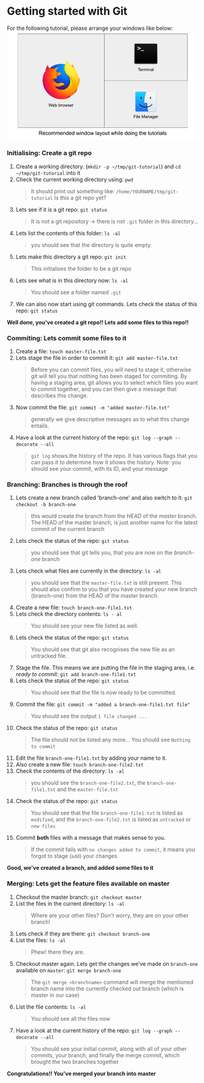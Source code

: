 # Getting started with Git

For the following tutorial, please arrange your windows like below:
![Recommended window layout](../pictures/recommended-window-layout.png)

### Initialising: Create a git repo

1. Create a working directory. (`mkdir -p ~/tmp/git-tutorial`) and `cd ~/tmp/git-tutorial` into it
1. Check the current working directory using: `pwd`
   > It should print out something like: `/home/YOURNAME/tmp/git-tutorial`
   > Is this a git repo yet?
1. Lets see if it is a git repo: `git status`
   > It is not a git repository -> there is not `.git` folder in this directory...
1. Lets list the contents of this folder: `ls -al`
   > you should see that the directory is quite empty
1. Lets make this directory a git repo: `git init`
   > This initialises the folder to be a git repo
1. Lets see what is in this directory now: `ls -al`
   > You should see a folder named `.git`
1. We can also now start using git commands. Lets check the status of this repo: `git status`

**Well done, you've created a git repo!! Lets add some files to this repo!!**

### Commiting: Lets commit some files to it

1. Create a file: `touch master-file.txt`
1. Lets stage the file in order to commit it: `git add master-file.txt`
   > Before you can commit files, you will need to stage it, otherwise git will tell you that nothing has been staged for commiting. By having a staging area, git allows you to select which files you want to commit together, and you can then give a message that describes this change.
1. Now commit the file: `git commit -m "added master-file.txt"`
   > generally we give descriptive messages as to what this change entails.
1. Have a look at the current history of the repo: `git log --graph --decorate --all`
   > `git log` shows the history of the repo. It has various flags that you can pass it to determine how it shows the history. Note: you should see your commit, with its ID, and your message

### Branching: Branches is through the roof

1. Lets create a new branch called 'branch-one' and also switch to it: `git checkout -b branch-one`
   > this would create the branch from the _HEAD_ of the _master_ branch. The HEAD of the master branch, is just another name for the latest commit of the current branch
1. Lets check the status of the repo: `git status`
   > you should see that git tells you, that you are now on the _branch-one_ branch
1. Lets check what files are currently in the directory: `ls -al`
   > you should see that the `master-file.txt` is still present. This should also confirm to you that you have created your new branch (branch-one) from the HEAD of the master branch.
1. Create a new file: `touch branch-one-file1.txt`
1. Lets check the directory contents: `ls - al`
   > You should see your new file listed as well.
1. Lets check the status of the repo: `git status`
   > You should see that git also recognises the new file as an untracked file.
1. Stage the file. This means we are putting the file in the staging area, i.e. _ready to commit_: `git add branch-one-file1.txt`
1. Lets check the status of the repo: `git status`
   > You should see that the file is now ready to be committed.
1. Commit the file: `git commit -m "added a branch-one-file1.txt file"`
   > You should see the output `1 file changed ...`
1. Check the status of the repo: `git status`
   > The file should not be listed any more... You should see `Nothing to commit`
1. Edit the file `branch-one-file1.txt` by adding your name to it.
1. Also create a new file: `touch branch-one-file2.txt`
1. Check the contents of the directory: `ls -al`
   > you should see the `branch-one-file2.txt`, the `branch-one-file1.txt` and the `master-file.txt`
1. Check the status of the repo: `git status`
   > You should see that the file `branch-one-file1.txt` is listed as `modified`, and the `branch-one-file2.txt` is listed as `untracked` or `new files`
1. Commit **both** files with a message that makes sense to you.
   > If the commit fails with `no changes added to commit`, it means you forgot to stage (`add`) your changes

**Good, we've created a branch, and added some files to it**

### Merging: Lets get the feature files available on master

1. Checkout the master branch: `git checkout master`
1. List the files in the current directory: `ls -al`
   > Where are your other files? Don't worry, they are on your other branch!
1. Lets check if they are there: `git checkout branch-one`
1. List the files: `ls -al`
   > Phew! there they are.
1. Checkout master again. Lets get the changes we've made on `branch-one` available on `master`: `git merge branch-one`
   > The `git merge <branchname>` command will merge the mentioned branch name into the currently checked out branch (which is master in our case)
1. List the file contents: `ls -al`
   > You should see all the files now
1. Have a look at the current history of the repo: `git log --graph --decorate --all`
   > You should see your initial commit, along with all of your other commits, your branch, and finally the merge commit, which brought the two branches together

**Congratulations!! You've merged your branch into master**
